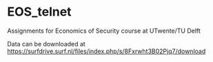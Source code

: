 # EOS_telnet
Assignments for Economics of Security course at UTwente/TU Delft

Data can be downloaded at https://surfdrive.surf.nl/files/index.php/s/8Fxrwht3B02Pjq7/download
